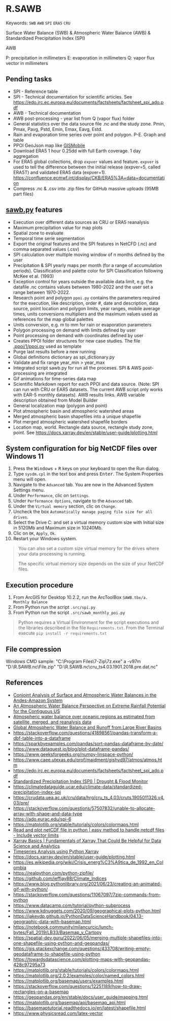 # R.SAWB
Keywords: `SWB` `AWB` `SPI` `ERA5` `CRU` 

Surface Water Balance (SWB) &amp; Atmospheric Water Balance (AWB) &amp; Standardized Precipitation Index (SPI)

AWB

P: precipitation in millimeters
E: evaporation in millimeters
Q: vapor flux vector in millimeters


## Pending tasks

* SPI - Reference table
* SPI - Technical documentation for scientific articles. See https://edo.jrc.ec.europa.eu/documents/factsheets/factsheet_spi_ado.pdf
* AWB - Technical documentation
* AWB post-processing - year list from Q (vapor flux) folder
* General statistics over the data source file .nc and the study zone. Pmin, Pmax, Pavg, Pstd, Emin, Emax, Eavg, Estd.
* Rain and evaporation time series over point and polygon. P-E. Graph and table
* PPOI GeoJson map like [GISMobile](https://github.com/rcfdtools/R.GISMobile/blob/main/.poi/Readme.md)
* Download ERA5 1 hour 0.25dd with full Earth coverage. 1 day aggregation
* For ERA5 global collections, drop `expver` values and feature. `expver` is used to tell the difference between the initial release (expver=5, called ERA5T) and validated ERA5 data (expver=1). https://confluence.ecmwf.int/display/CKB/ERA5%3A+data+documentation
* Compress .nc & .csv into .zip files for GitHub massive uploads (95MB part files)


## [sawb.py](.src/sawb.py) features

* Execution over different data sources as CRU or ERA5 reanalysis
* Maximum precipitation value for map plots
* Spatial zone to evaluate
* Temporal time serie segmentation
* Export the original features and the SPI features in NetCFD (.nc) and comma separated values (.csv)
* SPI calculation over multiple moving window of n months defined by the user
* Precipitation & SPI yearly maps per month (for a range of accumulation periods). Classification and palette color for SPI Classification following McKee et al. (1993) 
* Exception control for years outside the available data limit, e.g. the datafile .nc contains values between 1980-2022 and the user set a range between 1970-2022.
* Research point and polygon `ppoi.py` contains the parameters required for the execution, like description, order #, date and description, data source, point location and polygon limits, year ranges, mobile average times, units conversions multipliers and the maximum values used as references for the map global palettes
* Units conversion, e.g. m to mm for rain or evaporation parameters
* Polygon processing on demand with limits defined by user
* Point processing on demand with coordinates defined by user
* Creates PPOI folder structures for new case studies. The file [.ppoi/1/ppoi.py](.ppoi/1/ppoi.py) used as template
* Purge last results before a new running
* Global definitions dictionary as spi_dictionary.py
* Validate and fix range year_min > year_max
* Integrated script sawb.py for run all the proceses. SPI & AWS post-processing are integrated
* Gif animations for time-series data map
* Scientific Markdown report for each PPOI and data source. (Note: SPI can run with CRU or EAR5 datasets. The current AWB script only works with EAR-5 monthly datasets). AWB results links. AWB variable description obtained from Model Builder
* General localization map (polygon and point)
* Plot atmospheric basin and atmospheric watershed areas
* Merged atmospheric basin shapefiles into a unique shapefile
* Plot merged atmospheric watershed shapefile borders
* Location map, world. Rectangle data source, rectangle study zone, point. See https://docs.xarray.dev/en/stable/user-guide/plotting.html


## System configuration for big NetCDF files over Windows 11

1. Press the <kbd>Windows</kbd> + <kbd>R</kbd> keys on your keyboard to open the Run dialog.
2. Type `sysdm.cpl` in the text box and press <kbd>Enter</kbd>. The System Properties menu will open.
3. Navigate to the `Advanced` tab. You are now in the Advanced System Settings menu.
4. Under `Performance`, clic on `Settings`.
5. Under `Performance Options`, navigate to the `Advanced` tab.
6. Under the `Virtual memory` section, clic on `Change`.
7. Uncheck the box `Automatically manage paging file size for all drives`.
8. Select the Drive C: and set a virtual memory custom size with Initial size in 5120Mb and Maximum size in 10240Mb. 
9. Clic on `OK`, `Apply`, `Ok`.
10. Restart your Windows system.

> You can also set a custom size virtual memory for the drives where your data processing is running.
> 
> The specific virtual memory size depends on the size of your NetCDF files.


## Execution procedure

1. From ArcGIS for Desktop 10.2.2, run the ArcToolBox `SAWB.tbx/a. Monthly Balance`
2. From Python run the script `.src/spi.py`
3. From Python run the script `.src/sawb_monthly_poi.py`

> Python requires a Virtual Environment for the script executions and the libraries described in the file `Requirements.txt`. From the Terminal execute `pip install -r requirements.txt`


## File compression

Windows CMD sample: "C:\Program Files\7-Zip\7z.exe" a -v97m "D:\R.SAWB\.nc\File.zip" "D:\R.SAWB\.nc\cru_ts4.03.1901.2018.pre.dat.nc"


## References

* [Conjoint Analysis of Surface and Atmospheric Water Balances in the Andes-Amazon System](https://agupubs.onlinelibrary.wiley.com/doi/full/10.1029/2017WR021338)
* [An Atmospheric Water Balance Perspective on Extreme Rainfall Potential for the Contiguous US](https://agupubs.onlinelibrary.wiley.com/doi/full/10.1029/2020WR028387)
* [Atmospheric water balance over oceanic regions as estimated from satellite, merged, and reanalysis data](https://agupubs.onlinelibrary.wiley.com/doi/full/10.1002/jgrd.50414)
* [Global Atmospheric Water Balance and Runoff from Large River Basins](http://hydro.iis.u-tokyo.ac.jp/~taikan/Publication/HP95/HP95.html)
* https://stackoverflow.com/questions/41898561/pandas-transform-a-dbf-table-into-a-dataframe
* https://sparkbyexamples.com/pandas/sort-pandas-dataframe-by-date/
* https://www.dataquest.io/blog/plot-dataframe-pandas/
* https://www.geeksforgeeks.org/numpy-linspace-python/
* https://www.caee.utexas.edu/prof/maidment/gishyd97/atmos/atmos.htm
* https://edo.jrc.ec.europa.eu/documents/factsheets/factsheet_spi_ado.pdf
* [Standardized Precipitation Index (SPI) | Drought & Flood Monitor](https://www.youtube.com/watch?v=zYT5VpQWJAQ)
* https://climatedataguide.ucar.edu/climate-data/standardized-precipitation-index-spi
* https://crudata.uea.ac.uk/cru/data/hrg/cru_ts_4.03/cruts.1905011326.v4.03/pre/
* https://stackoverflow.com/questions/57507832/unable-to-allocate-array-with-shape-and-data-type
* https://ado.eurac.edu/spi-6
* https://matplotlib.org/stable/tutorials/colors/colormaps.html
* [Read and plot netCDF file in python | easy method to handle netcdf files - Include vector limits](https://www.youtube.com/watch?v=eoIS68sSvGI)
* [Xarray Basics | Fundamentals of Xarray That Could Be Helpful for Data Science and Analytics](https://www.youtube.com/watch?v=1a2yqIltVT8)
* [Timeseries Analysis using Python Xarray](https://www.youtube.com/watch?v=Ndfo967JgSY)
* https://docs.xarray.dev/en/stable/user-guide/plotting.html
* https://es.wikipedia.org/wiki/Crisis_energ%C3%A9tica_de_1992_en_Colombia
* https://realpython.com/python-zipfile/
* https://github.com/jeffjay88/Climate_Indices
* https://www.blog.pythonlibrary.org/2021/06/23/creating-an-animated-gif-with-python/
* https://stackoverflow.com/questions/11067097/7zip-commands-from-python
* https://www.datacamp.com/tutorial/python-subprocess
* https://www.kdnuggets.com/2020/09/geographical-plots-python.html
* https://jakevdp.github.io/PythonDataScienceHandbook/04.13-geographic-data-with-basemap.html
* https://notebook.community/milancurcic/lunch-bytes/Fall_2019/LB33/Basemap_v_Cartopy
* https://spatial-dev.guru/2022/06/05/merging-multiple-shapefiles-into-one-shapefile-using-python-and-geopandas/
* https://gis.stackexchange.com/questions/433708/writing-empty-geodataframe-to-shapefile-using-python
* https://towardsdatascience.com/plotting-maps-with-geopandas-428c97295a73
* https://matplotlib.org/stable/tutorials/colors/colormaps.html
* https://matplotlib.org/2.0.2/examples/color/named_colors.html
* https://matplotlib.org/basemap/users/examples.html
* https://stackoverflow.com/questions/12251189/how-to-draw-rectangles-on-a-basemap
* https://geopandas.org/en/stable/docs/user_guide/mapping.html
* https://matplotlib.org/basemap/api/basemap_api.html
* https://basemaptutorial.readthedocs.io/en/latest/shapefile.html
* https://www.physicsread.com/latex-vector
